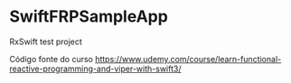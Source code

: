 # SwiftFRPSampleApp
RxSwift test project

Código fonte do curso https://www.udemy.com/course/learn-functional-reactive-programming-and-viper-with-swift3/
